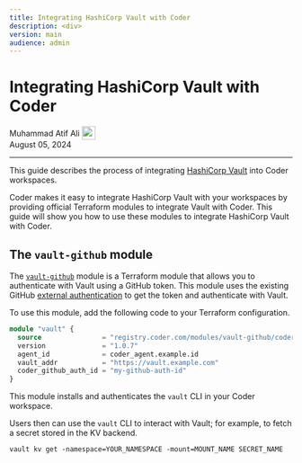 ```yaml
---
title: Integrating HashiCorp Vault with Coder
description: <div>
version: main
audience: admin
---
```

# Integrating HashiCorp Vault with Coder

<div>
  <a href="https://github.com/matifali" style="text-decoration: none; color: inherit;">
    <span style="vertical-align:middle;">Muhammad Atif Ali</span>
    <img src="https://github.com/matifali.png" alt="matifali" width="24px" height="24px" style="vertical-align:middle; margin: 0px;"/>

  </a>
</div>
August 05, 2024

---

This guide describes the process of integrating [HashiCorp Vault](https://www.vaultproject.io/) into Coder workspaces.

Coder makes it easy to integrate HashiCorp Vault with your workspaces by
providing official Terraform modules to integrate Vault with Coder. This guide
will show you how to use these modules to integrate HashiCorp Vault with Coder.

## The `vault-github` module

The [`vault-github`](https://registry.coder.com/modules/vault-github) module is a Terraform module that allows you to
authenticate with Vault using a GitHub token. This module uses the existing
GitHub [external authentication](../external-auth) to get the token and authenticate with Vault.

To use this module, add the following code to your Terraform configuration.

```tf
module "vault" {
  source               = "registry.coder.com/modules/vault-github/coder"
  version              = "1.0.7"
  agent_id             = coder_agent.example.id
  vault_addr           = "https://vault.example.com"
  coder_github_auth_id = "my-github-auth-id"
}
```

This module installs and authenticates the `vault` CLI in your Coder workspace.

Users then can use the `vault` CLI to interact with Vault; for example, to fetch
a secret stored in the KV backend.

```shell
vault kv get -namespace=YOUR_NAMESPACE -mount=MOUNT_NAME SECRET_NAME
```
